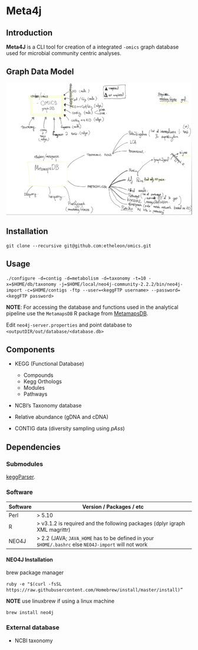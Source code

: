 Meta4j
====

## Introduction 

**Meta4J** is a CLI tool for creation of a integrated `-omics` graph database used for microbial community centric analyses.

## Graph Data Model

![workflow](./workflow.png)

## Installation

```
git clone --recursive git@github.com:etheleon/omics.git
```


## Usage

```
./configure -d=contig -d=metabolism -d=taxonomy -t=10 -x=$HOME/db/taxonomy -j=$HOME/local/neo4j-community-2.2.2/bin/neo4j-import -c=$HOME/contigs -ftp --user=<keggFTP username> --password=<keggFTP password>
```

**NOTE**: For accessing the database and functions used in the analytical pipeline use the `MetamapsDB` R package from [MetamapsDB](https://github.com/etheleon/metamaps).

Edit `neo4j-server.properties` and point database to `<outputDIR/out/database/<database.db>`

## Components

- KEGG (Functional Database)
    * Compounds
    * Kegg Orthologs
    * Modules
    * Pathways

- NCBI’s Taxonomy database
- Relative abundance (gDNA and cDNA)
- CONTIG data (diversity sampling using *pAss*)

## Dependencies

### Submodules

[keggParser](https://github.com/etheleon/keggParser). 

### Software

| Software | Version / Packages / etc                                                                             |
| ----     | ----                                                                                                 |
| Perl     | > 5.10                                                                                               |
| R        | > v3.1.2 is required and the following packages (dplyr igraph XML magrittr)                          |
| NEO4J    | > 2.2 (JAVA; `JAVA_HOME` has to be defined in your `$HOME/.bashrc` else `NEO4J-import` will not work |

#### NEO4J Installation 

brew package manager

```
ruby -e "$(curl -fsSL https://raw.githubusercontent.com/Homebrew/install/master/install)”
```

**NOTE** use linuxbrew if using a linux machine

```
brew install neo4j
```

### External database

* NCBI taxonomy
